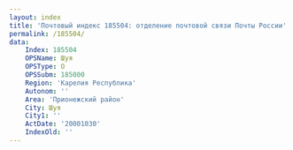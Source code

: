 ```yaml
---
layout: index
title: 'Почтовый индекс 185504: отделение почтовой связи Почты России'
permalink: /185504/
data:
    Index: 185504
    OPSName: Шуя
    OPSType: О
    OPSSubm: 185000
    Region: 'Карелия Республика'
    Autonom: ''
    Area: 'Прионежский район'
    City: Шуя
    City1: ''
    ActDate: '20001030'
    IndexOld: ''
---
```

